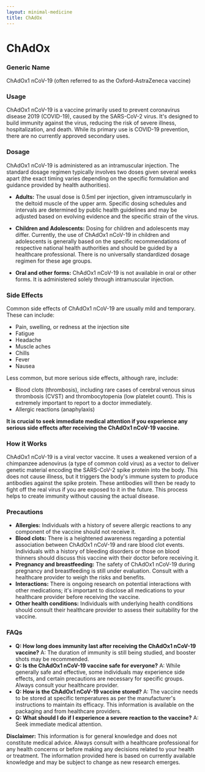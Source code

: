 ```yaml
---
layout: minimal-medicine
title: ChAdOx
---
```


# ChAdOx
### Generic Name
ChAdOx1 nCoV-19 (often referred to as the Oxford-AstraZeneca vaccine)


### Usage
ChAdOx1 nCoV-19 is a vaccine primarily used to prevent coronavirus disease 2019 (COVID-19), caused by the SARS-CoV-2 virus.  It's designed to build immunity against the virus, reducing the risk of severe illness, hospitalization, and death.  While its primary use is COVID-19 prevention, there are no currently approved secondary uses.


### Dosage
ChAdOx1 nCoV-19 is administered as an intramuscular injection.  The standard dosage regimen typically involves two doses given several weeks apart (the exact timing varies depending on the specific formulation and guidance provided by health authorities).

* **Adults:**  The usual dose is 0.5ml per injection, given intramuscularly in the deltoid muscle of the upper arm.  Specific dosing schedules and intervals are determined by public health guidelines and may be adjusted based on evolving evidence and the specific strain of the virus.

* **Children and Adolescents:**  Dosing for children and adolescents may differ. Currently, the use of ChAdOx1 nCoV-19 in children and adolescents is generally based on the specific recommendations of respective national health authorities and should be guided by a healthcare professional.  There is no universally standardized dosage regimen for these age groups.

* **Oral and other forms:** ChAdOx1 nCoV-19 is not available in oral or other forms. It is administered solely through intramuscular injection.



### Side Effects
Common side effects of ChAdOx1 nCoV-19 are usually mild and temporary.  These can include:

* Pain, swelling, or redness at the injection site
* Fatigue
* Headache
* Muscle aches
* Chills
* Fever
* Nausea

Less common, but more serious side effects, although rare, include:

* Blood clots (thrombosis), including rare cases of cerebral venous sinus thrombosis (CVST)  and thrombocytopenia (low platelet count).  This is extremely important to report to a doctor immediately.
* Allergic reactions (anaphylaxis)


**It is crucial to seek immediate medical attention if you experience any serious side effects after receiving the ChAdOx1 nCoV-19 vaccine.**


### How it Works
ChAdOx1 nCoV-19 is a viral vector vaccine. It uses a weakened version of a chimpanzee adenovirus (a type of common cold virus) as a vector to deliver genetic material encoding the SARS-CoV-2 spike protein into the body.  This does not cause illness, but it triggers the body's immune system to produce antibodies against the spike protein.  These antibodies will then be ready to fight off the real virus if you are exposed to it in the future.  This process helps to create immunity without causing the actual disease.


### Precautions
* **Allergies:** Individuals with a history of severe allergic reactions to any component of the vaccine should not receive it.
* **Blood clots:**  There is a heightened awareness regarding a potential association between ChAdOx1 nCoV-19 and rare blood clot events.  Individuals with a history of bleeding disorders or those on blood thinners should discuss this vaccine with their doctor before receiving it.
* **Pregnancy and breastfeeding:** The safety of ChAdOx1 nCoV-19 during pregnancy and breastfeeding is still under evaluation.  Consult with a healthcare provider to weigh the risks and benefits.
* **Interactions:** There is ongoing research on potential interactions with other medications; it's important to disclose all medications to your healthcare provider before receiving the vaccine.
* **Other health conditions:**  Individuals with underlying health conditions should consult their healthcare provider to assess their suitability for the vaccine.


### FAQs

* **Q: How long does immunity last after receiving the ChAdOx1 nCoV-19 vaccine?**  A: The duration of immunity is still being studied, and booster shots may be recommended.
* **Q: Is the ChAdOx1 nCoV-19 vaccine safe for everyone?** A: While generally safe and effective, some individuals may experience side effects, and certain precautions are necessary for specific groups. Always consult your healthcare provider.
* **Q: How is the ChAdOx1 nCoV-19 vaccine stored?** A: The vaccine needs to be stored at specific temperatures as per the manufacturer's instructions to maintain its efficacy. This information is available on the packaging and from healthcare providers.
* **Q: What should I do if I experience a severe reaction to the vaccine?** A: Seek immediate medical attention.


**Disclaimer:**  This information is for general knowledge and does not constitute medical advice.  Always consult with a healthcare professional for any health concerns or before making any decisions related to your health or treatment.  The information provided here is based on currently available knowledge and may be subject to change as new research emerges.
